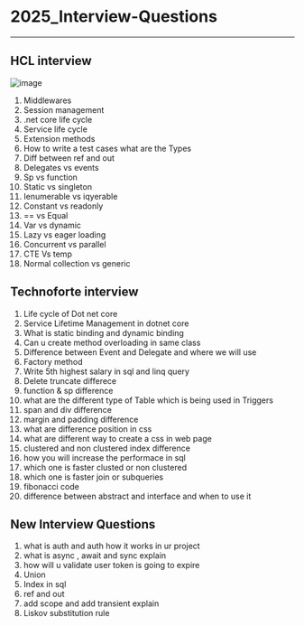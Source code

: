 # 2025_Interview-Questions
--------------------------
HCL interview
-------------
![image](https://github.com/user-attachments/assets/e8242168-73e2-46e6-a80c-297d6755e65b)


1) Middlewares
2) Session management 
3) .net core life cycle 
4) Service life cycle
5) Extension methods
6) How to write a test cases what are the Types
7) Diff between ref and out 
8) Delegates vs events 
9) Sp vs function 
10) Static vs singleton
11) Ienumerable vs iqyerable
12) Constant vs readonly 
13) == vs Equal 
14) Var vs dynamic 
15) Lazy vs eager loading 
16) Concurrent vs parallel 
17) CTE Vs temp 
18) Normal collection vs generic

Technoforte interview
-----------------------
1) Life cycle of Dot net core
2) Service Lifetime Management in dotnet core
3) What is static binding and dynamic binding
4) Can u create method overloading in same class
5) Difference between Event and Delegate and where we will use
6) Factory method
7) Write 5th highest salary in sql and linq query
8) Delete truncate differece
9) function & sp difference
10) what are the different type of Table which is being used in Triggers
11) span and div difference
12) margin and padding difference
13) what are difference position in css
14) what are different way to create a css in web page
15) clustered and non clustered index difference
16) how you will increase the performace in sql
17) which one is faster clusted or non clustered
18) which one is faster join or subqueries
19) fibonacci code
20) difference between abstract and interface and when to use it

 New Interview Questions
 ------------------------
 1) what is auth and auth how it works in ur project
 2) what is async , await and sync explain
 3) how will u validate user token is going to expire
 4) Union
 5) Index in sql
 6) ref and out
 7) add scope and add transient explain
 8) Liskov substitution rule

